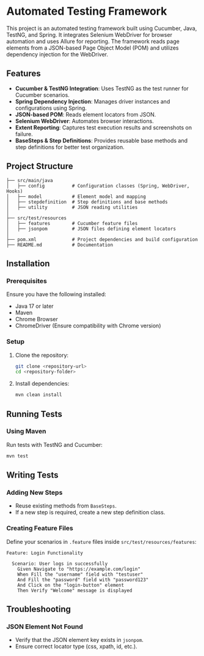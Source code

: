 # Automated Testing Framework

This project is an automated testing framework built using Cucumber, Java, TestNG, and Spring. It integrates Selenium WebDriver for browser automation and uses Allure for reporting. The framework reads page elements from a JSON-based Page Object Model (POM) and utilizes dependency injection for the WebDriver.

## Features

- **Cucumber & TestNG Integration**: Uses TestNG as the test runner for Cucumber scenarios.
- **Spring Dependency Injection**: Manages driver instances and configurations using Spring.
- **JSON-based POM**: Reads element locators from JSON.
- **Selenium WebDriver**: Automates browser interactions.
- **Extent Reporting**: Captures test execution results and screenshots on failure.
- **BaseSteps & Step Definitions**: Provides reusable base methods and step definitions for better test organization.

## Project Structure

```
├── src/main/java
│   ├── config          # Configuration classes (Spring, WebDriver, Hooks)
│   ├── model           # Element model and mapping
│   ├── stepdefinition  # Step definitions and base methods
│   ├── utility         # JSON reading utilities
│
├── src/test/resources
│   ├── features        # Cucumber feature files
│   ├── jsonpom         # JSON files defining element locators
│
├── pom.xml             # Project dependencies and build configuration
├── README.md           # Documentation
```

## Installation

### Prerequisites

Ensure you have the following installed:

- Java 17 or later
- Maven
- Chrome Browser
- ChromeDriver (Ensure compatibility with Chrome version)

### Setup

1. Clone the repository:
   ```sh
   git clone <repository-url>
   cd <repository-folder>
   ```
2. Install dependencies:
   ```sh
   mvn clean install
   ```

## Running Tests

### Using Maven

Run tests with TestNG and Cucumber:

```sh
mvn test
```

## Writing Tests

### Adding New Steps

- Reuse existing methods from `BaseSteps`.
- If a new step is required, create a new step definition class.

### Creating Feature Files

Define your scenarios in `.feature` files inside `src/test/resources/features`:

```gherkin
Feature: Login Functionality

  Scenario: User logs in successfully
    Given Navigate to "https://example.com/login"
    When Fill the "username" field with "testuser"
    And Fill the "password" field with "password123"
    And Click on the "login-button" element
    Then Verify "Welcome" message is displayed
```

## Troubleshooting

### JSON Element Not Found

- Verify that the JSON element key exists in `jsonpom`.
- Ensure correct locator type (css, xpath, id, etc.).

